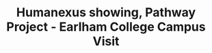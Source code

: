 ---
dateStart: 2016-04-01
dateEnd: 2016-04-01
title: "Humanexus showing, Pathway Project - Earlham College Campus Visit"
venue: "Indiana University"
organizer: Cassidy Sugimoto
credit:
city: Bloomington
state: IN
country: USA
pdfLink:
venueImages:
---